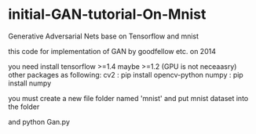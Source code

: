 # initial-GAN-tutorial-On-Mnist
Generative Adversarial Nets base on Tensorflow and mnist 

this code for implementation of GAN by goodfellow etc.  on 2014

you need install tensorflow >=1.4 maybe >=1.2 (GPU is not neceaasry)
other packages as following:
cv2 : pip install opencv-python
numpy : pip install numpy

you must create a new file folder named 'mnist' and put mnist dataset into the folder

and python Gan.py 
